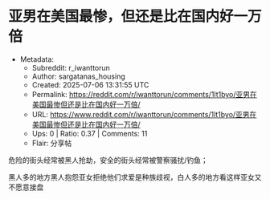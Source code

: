 # 亚男在美国最惨，但还是比在国内好一万倍

- Metadata:
  - Subreddit: r_iwanttorun
  - Author: sargatanas_housing
  - Created: 2025-07-06 13:31:55 UTC
  - Permalink: https://reddit.com/r/iwanttorun/comments/1lt1byo/亚男在美国最惨但还是比在国内好一万倍/
  - URL: https://www.reddit.com/r/iwanttorun/comments/1lt1byo/亚男在美国最惨但还是比在国内好一万倍/
  - Ups: 0 | Ratio: 0.37 | Comments: 11
  - Flair: 分享帖


危险的街头经常被黑人抢劫，安全的街头经常被警察骚扰/钓鱼；

黑人多的地方黑人抱怨亚女拒绝他们求爱是种族歧视，白人多的地方看这样亚女又不愿意接盘

